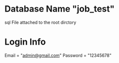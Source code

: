 # Database Name "job_test"
sql File attached to the root dirctory

# Login Info
Email     = "admin@gmail.com"
Password  = "12345678"
